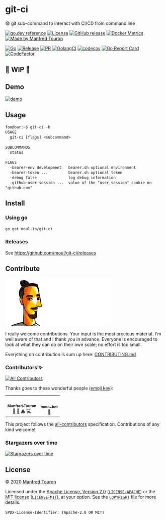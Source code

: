 # git-ci

:smile: git sub-command to interact with CI/CD from command line

[![go.dev reference](https://img.shields.io/badge/go.dev-reference-007d9c?logo=go&logoColor=white)](https://pkg.go.dev/moul.io/git-ci)
[![License](https://img.shields.io/badge/license-Apache--2.0%20%2F%20MIT-%2397ca00.svg)](https://github.com/moul/git-ci/blob/master/COPYRIGHT)
[![GitHub release](https://img.shields.io/github/release/moul/git-ci.svg)](https://github.com/moul/git-ci/releases)
[![Docker Metrics](https://images.microbadger.com/badges/image/moul/git-ci.svg)](https://microbadger.com/images/moul/git-ci)
[![Made by Manfred Touron](https://img.shields.io/badge/made%20by-Manfred%20Touron-blue.svg?style=flat)](https://manfred.life/)

[![Go](https://github.com/moul/git-ci/workflows/Go/badge.svg)](https://github.com/moul/git-ci/actions?query=workflow%3AGo)
[![Release](https://github.com/moul/git-ci/workflows/Release/badge.svg)](https://github.com/moul/git-ci/actions?query=workflow%3ARelease)
[![PR](https://github.com/moul/git-ci/workflows/PR/badge.svg)](https://github.com/moul/git-ci/actions?query=workflow%3APR)
[![GolangCI](https://golangci.com/badges/github.com/moul/git-ci.svg)](https://golangci.com/r/github.com/moul/git-ci)
[![codecov](https://codecov.io/gh/moul/git-ci/branch/master/graph/badge.svg)](https://codecov.io/gh/moul/git-ci)
[![Go Report Card](https://goreportcard.com/badge/moul.io/git-ci)](https://goreportcard.com/report/moul.io/git-ci)
[![CodeFactor](https://www.codefactor.io/repository/github/moul/git-ci/badge)](https://www.codefactor.io/repository/github/moul/git-ci)

## 🚧 WIP 🚧

## Demo

[![demo](https://img.youtube.com/vi/I3izxdrICVk/0.jpg)](https://www.youtube.com/watch?v=I3izxdrICVk)

## Usage

[embedmd]:# (.tmp/usage.txt console)
```console
foo@bar:~$ git-ci -h
USAGE
  git-ci [flags] <subcommand>

SUBCOMMANDS
  status  

FLAGS
  -bearer-env development   bearer.sh optional environment
  -bearer-token ...         bearer.sh optional token
  -debug false              log debug information
  -github-user-session ...  value of the "user_session" cookie on "github.com"
```

## Install

### Using go

```sh
go get moul.io/git-ci
```

### Releases

See https://github.com/moul/git-ci/releases

## Contribute

![Contribute <3](https://raw.githubusercontent.com/moul/moul/master/contribute.gif)

I really welcome contributions.
Your input is the most precious material.
I'm well aware of that and I thank you in advance.
Everyone is encouraged to look at what they can do on their own scale;
no effort is too small.

Everything on contribution is sum up here: [CONTRIBUTING.md](./CONTRIBUTING.md)

### Contributors ✨

<!-- ALL-CONTRIBUTORS-BADGE:START - Do not remove or modify this section -->
[![All Contributors](https://img.shields.io/badge/all_contributors-2-orange.svg)](#contributors)
<!-- ALL-CONTRIBUTORS-BADGE:END -->

Thanks goes to these wonderful people ([emoji key](https://allcontributors.org/docs/en/emoji-key)):

<!-- ALL-CONTRIBUTORS-LIST:START - Do not remove or modify this section -->
<!-- prettier-ignore-start -->
<!-- markdownlint-disable -->
<table>
  <tr>
    <td align="center"><a href="http://manfred.life"><img src="https://avatars1.githubusercontent.com/u/94029?v=4" width="100px;" alt=""/><br /><sub><b>Manfred Touron</b></sub></a><br /><a href="#maintenance-moul" title="Maintenance">🚧</a> <a href="https://github.com/moul/git-ci/commits?author=moul" title="Documentation">📖</a> <a href="https://github.com/moul/git-ci/commits?author=moul" title="Tests">⚠️</a> <a href="https://github.com/moul/git-ci/commits?author=moul" title="Code">💻</a></td>
    <td align="center"><a href="https://manfred.life/moul-bot"><img src="https://avatars1.githubusercontent.com/u/41326314?v=4" width="100px;" alt=""/><br /><sub><b>moul-bot</b></sub></a><br /><a href="#maintenance-moul-bot" title="Maintenance">🚧</a></td>
  </tr>
</table>

<!-- markdownlint-enable -->
<!-- prettier-ignore-end -->
<!-- ALL-CONTRIBUTORS-LIST:END -->

This project follows the [all-contributors](https://github.com/all-contributors/all-contributors)
specification. Contributions of any kind welcome!

### Stargazers over time

[![Stargazers over time](https://starchart.cc/moul/git-ci.svg)](https://starchart.cc/moul/git-ci)

## License

© 2020 [Manfred Touron](https://manfred.life)

Licensed under the [Apache License, Version 2.0](https://www.apache.org/licenses/LICENSE-2.0)
([`LICENSE-APACHE`](LICENSE-APACHE)) or the [MIT license](https://opensource.org/licenses/MIT)
([`LICENSE-MIT`](LICENSE-MIT)), at your option.
See the [`COPYRIGHT`](COPYRIGHT) file for more details.

`SPDX-License-Identifier: (Apache-2.0 OR MIT)`
